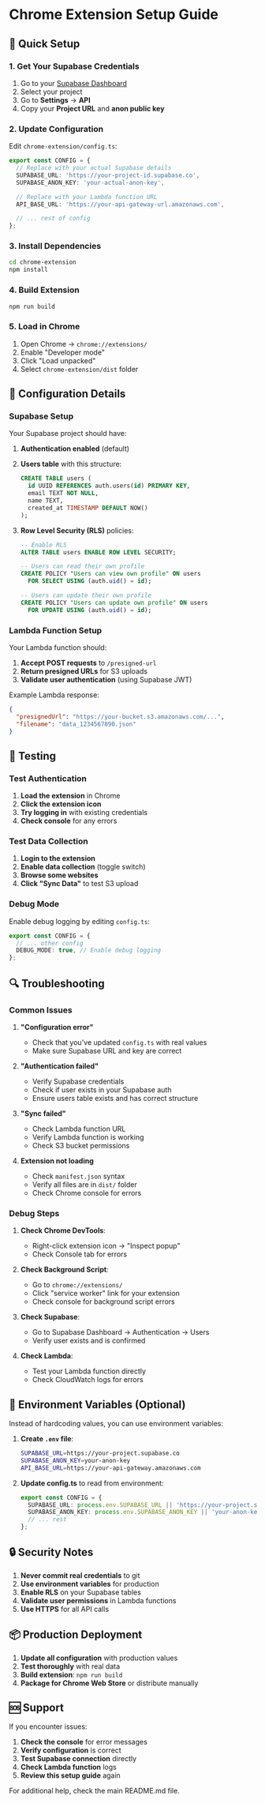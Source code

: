 # Chrome Extension Setup Guide

## 🚀 Quick Setup

### 1. Get Your Supabase Credentials

1. Go to your [Supabase Dashboard](https://supabase.com/dashboard)
2. Select your project
3. Go to **Settings** → **API**
4. Copy your **Project URL** and **anon public key**

### 2. Update Configuration

Edit `chrome-extension/config.ts`:

```typescript
export const CONFIG = {
  // Replace with your actual Supabase details
  SUPABASE_URL: 'https://your-project-id.supabase.co',
  SUPABASE_ANON_KEY: 'your-actual-anon-key',

  // Replace with your Lambda function URL
  API_BASE_URL: 'https://your-api-gateway-url.amazonaws.com',

  // ... rest of config
};
```

### 3. Install Dependencies

```bash
cd chrome-extension
npm install
```

### 4. Build Extension

```bash
npm run build
```

### 5. Load in Chrome

1. Open Chrome → `chrome://extensions/`
2. Enable "Developer mode"
3. Click "Load unpacked"
4. Select `chrome-extension/dist` folder

## 🔧 Configuration Details

### Supabase Setup

Your Supabase project should have:

1. **Authentication enabled** (default)
2. **Users table** with this structure:
   ```sql
   CREATE TABLE users (
     id UUID REFERENCES auth.users(id) PRIMARY KEY,
     email TEXT NOT NULL,
     name TEXT,
     created_at TIMESTAMP DEFAULT NOW()
   );
   ```

3. **Row Level Security (RLS)** policies:
   ```sql
   -- Enable RLS
   ALTER TABLE users ENABLE ROW LEVEL SECURITY;

   -- Users can read their own profile
   CREATE POLICY "Users can view own profile" ON users
     FOR SELECT USING (auth.uid() = id);

   -- Users can update their own profile
   CREATE POLICY "Users can update own profile" ON users
     FOR UPDATE USING (auth.uid() = id);
   ```

### Lambda Function Setup

Your Lambda function should:

1. **Accept POST requests** to `/presigned-url`
2. **Return presigned URLs** for S3 uploads
3. **Validate user authentication** (using Supabase JWT)

Example Lambda response:
```json
{
  "presignedUrl": "https://your-bucket.s3.amazonaws.com/...",
  "filename": "data_1234567890.json"
}
```

## 🧪 Testing

### Test Authentication

1. **Load the extension** in Chrome
2. **Click the extension icon**
3. **Try logging in** with existing credentials
4. **Check console** for any errors

### Test Data Collection

1. **Login to the extension**
2. **Enable data collection** (toggle switch)
3. **Browse some websites**
4. **Click "Sync Data"** to test S3 upload

### Debug Mode

Enable debug logging by editing `config.ts`:

```typescript
export const CONFIG = {
  // ... other config
  DEBUG_MODE: true, // Enable debug logging
};
```

## 🔍 Troubleshooting

### Common Issues

1. **"Configuration error"**
   - Check that you've updated `config.ts` with real values
   - Make sure Supabase URL and key are correct

2. **"Authentication failed"**
   - Verify Supabase credentials
   - Check if user exists in your Supabase auth
   - Ensure users table exists and has correct structure

3. **"Sync failed"**
   - Check Lambda function URL
   - Verify Lambda function is working
   - Check S3 bucket permissions

4. **Extension not loading**
   - Check `manifest.json` syntax
   - Verify all files are in `dist/` folder
   - Check Chrome console for errors

### Debug Steps

1. **Check Chrome DevTools**:
   - Right-click extension icon → "Inspect popup"
   - Check Console tab for errors

2. **Check Background Script**:
   - Go to `chrome://extensions/`
   - Click "service worker" link for your extension
   - Check console for background script errors

3. **Check Supabase**:
   - Go to Supabase Dashboard → Authentication → Users
   - Verify user exists and is confirmed

4. **Check Lambda**:
   - Test your Lambda function directly
   - Check CloudWatch logs for errors

## 📝 Environment Variables (Optional)

Instead of hardcoding values, you can use environment variables:

1. **Create `.env` file**:
   ```bash
   SUPABASE_URL=https://your-project.supabase.co
   SUPABASE_ANON_KEY=your-anon-key
   API_BASE_URL=https://your-api-gateway.amazonaws.com
   ```

2. **Update config.ts** to read from environment:
   ```typescript
   export const CONFIG = {
     SUPABASE_URL: process.env.SUPABASE_URL || 'https://your-project.supabase.co',
     SUPABASE_ANON_KEY: process.env.SUPABASE_ANON_KEY || 'your-anon-key',
     // ... rest
   };
   ```

## 🔒 Security Notes

1. **Never commit real credentials** to git
2. **Use environment variables** for production
3. **Enable RLS** on your Supabase tables
4. **Validate user permissions** in Lambda functions
5. **Use HTTPS** for all API calls

## 📦 Production Deployment

1. **Update all configuration** with production values
2. **Test thoroughly** with real data
3. **Build extension**: `npm run build`
4. **Package for Chrome Web Store** or distribute manually

## 🆘 Support

If you encounter issues:

1. **Check the console** for error messages
2. **Verify configuration** is correct
3. **Test Supabase connection** directly
4. **Check Lambda function** logs
5. **Review this setup guide** again

For additional help, check the main README.md file.
